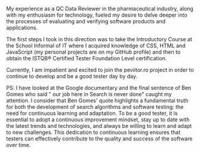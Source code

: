 My experience as a QC Data Reviewer in the pharmaceutical industry, along with my enthusiasm for technology, fueled my desire to delve deeper into the processes of evaluating and verifying software products and applications. 


The first steps I took in this direction was to take the Introductory Course at the School Informal of IT where I acquired knowledge of CSS, HTML and JavaScript (my personal projects are on my GitHub profile) and then to obtain the ISTQB® Certified Tester Foundation Level certification. 


Currently, I am impatient and excited to join the peviitor.ro project in order to continue to develop and be a good tester day by day.




PS: I have looked at the Google documentary and the final sentence of Ben Gomes who said " our job here in Search is never done" caught my attention.
I consider that Ben Gomes' quote highlights a fundamental truth for both the development of search algorithms and software testing: the need for continuous learning and adaptation. To be a good tester, it is essential to adopt a continuous improvement mindset, stay up to date with the latest trends and technologies, and always be willing to learn and adapt to new challenges. This dedication to continuous learning ensures that testers can effectively contribute to the quality and success of the software over time.

